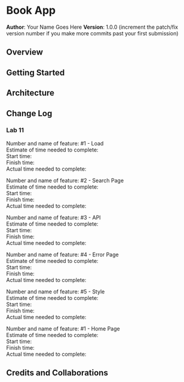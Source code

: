 # Book App

**Author**: Your Name Goes Here
**Version**: 1.0.0 (increment the patch/fix version number if you make more commits past your first submission)

## Overview
<!-- Provide a high level overview of what this application is and why you are building it, beyond the fact that it's an assignment for a Code 301 class. (i.e. What's your problem domain?) -->

## Getting Started
<!-- What are the steps that a user must take in order to build this app on their own machine and get it running? -->

## Architecture
<!-- Provide a detailed description of the application design. What technologies (languages, libraries, etc) you're using, and any other relevant design information. -->

## Change Log
<!-- Use this area to document the iterative changes made to your application as each feature is successfully implemented. Use time stamps. Here's an examples: -->

### Lab 11

Number and name of feature: #1 - Load  
Estimate of time needed to complete:  
Start time:  
Finish time:  
Actual time needed to complete:  

Number and name of feature: #2 - Search Page  
Estimate of time needed to complete:  
Start time:  
Finish time:  
Actual time needed to complete:  

Number and name of feature: #3 - API  
Estimate of time needed to complete:  
Start time:  
Finish time:  
Actual time needed to complete:  

Number and name of feature: #4 - Error Page  
Estimate of time needed to complete:  
Start time:  
Finish time:  
Actual time needed to complete:  

Number and name of feature: #5 - Style  
Estimate of time needed to complete:  
Start time:  
Finish time:  
Actual time needed to complete:  

Number and name of feature: #1 - Home Page  
Estimate of time needed to complete:  
Start time:  
Finish time:  
Actual time needed to complete:  

## Credits and Collaborations
<!-- Give credit (and a link) to other people or resources that helped you build this application. -->